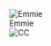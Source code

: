 <img src="https://github.com/Melnus/Emmie_Adult/blob/master/png/%E3%82%B9%E3%82%AF%E3%83%AA%E3%83%BC%E3%83%B3%E3%82%B7%E3%83%A7%E3%83%83%E3%83%88%202019-03-04%2016.37.38.png" alt="Emmie" title="home">
<br>Emmie
<br><img src="https://mirrors.creativecommons.org/presskit/buttons/88x31/png/by-nc-sa.png" alt="CC" title="CCBYNCSA">
